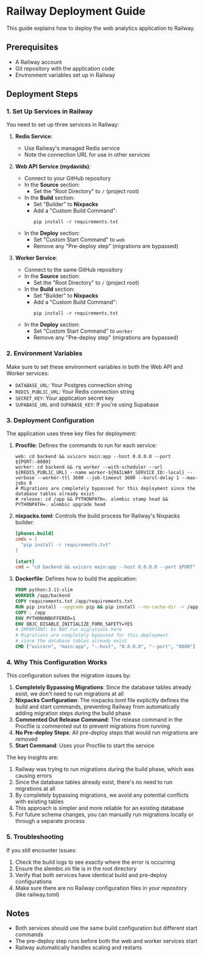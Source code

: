 # Railway Deployment Guide

This guide explains how to deploy the web analytics application to Railway.

## Prerequisites

- A Railway account
- Git repository with the application code
- Environment variables set up in Railway

## Deployment Steps

### 1. Set Up Services in Railway

You need to set up three services in Railway:

1. **Redis Service**:
   - Use Railway's managed Redis service
   - Note the connection URL for use in other services

2. **Web API Service (mydavids)**:
   - Connect to your GitHub repository
   - In the **Source** section:
     - Set the "Root Directory" to `/` (project root)
   - In the **Build** section:
     - Set "Builder" to **Nixpacks**
     - Add a "Custom Build Command":
       ```
       pip install -r requirements.txt
       ```
   - In the **Deploy** section:
     - Set "Custom Start Command" to `web`
     - Remove any "Pre-deploy step" (migrations are bypassed)

3. **Worker Service**:
   - Connect to the same GitHub repository
   - In the **Source** section:
     - Set the "Root Directory" to `/` (project root)
   - In the **Build** section:
     - Set "Builder" to **Nixpacks**
     - Add a "Custom Build Command":
       ```
       pip install -r requirements.txt
       ```
   - In the **Deploy** section:
     - Set "Custom Start Command" to `worker`
     - Remove any "Pre-deploy step" (migrations are bypassed)

### 2. Environment Variables

Make sure to set these environment variables in both the Web API and Worker services:

- `DATABASE_URL`: Your Postgres connection string
- `REDIS_PUBLIC_URL`: Your Redis connection string
- `SECRET_KEY`: Your application secret key
- `SUPABASE_URL` and `SUPABASE_KEY`: If you're using Supabase

### 3. Deployment Configuration

The application uses three key files for deployment:

1. **Procfile**: Defines the commands to run for each service:
   ```
   web: cd backend && uvicorn main:app --host 0.0.0.0 --port ${PORT:-8000}
   worker: cd backend && rq worker --with-scheduler --url ${REDIS_PUBLIC_URL} --name worker-${RAILWAY_SERVICE_ID:-local} --verbose --worker-ttl 3600 --job-timeout 3600 --burst-delay 1 --max-jobs 0
   # Migrations are completely bypassed for this deployment since the database tables already exist
   # release: cd /app && PYTHONPATH=. alembic stamp head && PYTHONPATH=. alembic upgrade head
   ```

2. **nixpacks.toml**: Controls the build process for Railway's Nixpacks builder:
   ```toml
   [phases.build]
   cmds = [
     "pip install -r requirements.txt"
   ]

   [start]
   cmd = "cd backend && uvicorn main:app --host 0.0.0.0 --port $PORT"
   ```

3. **Dockerfile**: Defines how to build the application:
   ```dockerfile
   FROM python:3.11-slim
   WORKDIR /app/backend
   COPY requirements.txt /app/requirements.txt
   RUN pip install --upgrade pip && pip install --no-cache-dir -r /app/requirements.txt
   COPY . /app
   ENV PYTHONUNBUFFERED=1
   ENV OBJC_DISABLE_INITIALIZE_FORK_SAFETY=YES
   # IMPORTANT: Do NOT run migrations here
   # Migrations are completely bypassed for this deployment
   # since the database tables already exist
   CMD ["uvicorn", "main:app", "--host", "0.0.0.0", "--port", "8000"]
   ```

### 4. Why This Configuration Works

This configuration solves the migration issues by:

1. **Completely Bypassing Migrations**: Since the database tables already exist, we don't need to run migrations at all
2. **Nixpacks Configuration**: The nixpacks.toml file explicitly defines the build and start commands, preventing Railway from automatically adding migration steps during the build phase
3. **Commented Out Release Command**: The release command in the Procfile is commented out to prevent migrations from running
4. **No Pre-deploy Steps**: All pre-deploy steps that would run migrations are removed
5. **Start Command**: Uses your Procfile to start the service

The key insights are:
1. Railway was trying to run migrations during the build phase, which was causing errors
2. Since the database tables already exist, there's no need to run migrations at all
3. By completely bypassing migrations, we avoid any potential conflicts with existing tables
4. This approach is simpler and more reliable for an existing database
5. For future schema changes, you can manually run migrations locally or through a separate process

### 5. Troubleshooting

If you still encounter issues:

1. Check the build logs to see exactly where the error is occurring
2. Ensure the alembic.ini file is in the root directory
3. Verify that both services have identical build and pre-deploy configurations
4. Make sure there are no Railway configuration files in your repository (like railway.toml)

## Notes

- Both services should use the same build configuration but different start commands
- The pre-deploy step runs before both the web and worker services start
- Railway automatically handles scaling and restarts
